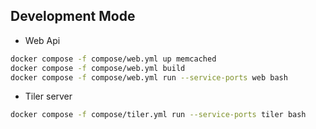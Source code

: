 ## Development Mode

- Web Api

```sh
docker compose -f compose/web.yml up memcached
docker compose -f compose/web.yml build
docker compose -f compose/web.yml run --service-ports web bash
```

- Tiler server

```sh
docker compose -f compose/tiler.yml run --service-ports tiler bash
```
